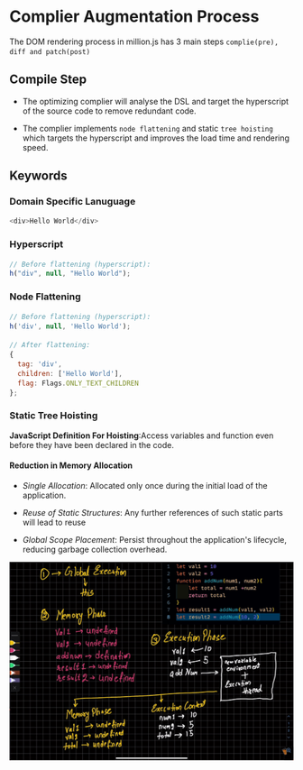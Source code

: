 # Complier Augmentation Process

The DOM rendering process in million.js has 3 main steps `complie(pre), diff and patch(post)`

## Compile Step

-   The optimizing complier will analyse the DSL and target the hyperscript of the source code to remove redundant code.

-   The complier implements `node flattening` and static `tree hoisting` which targets the hyperscript and improves the load time and rendering speed.

## Keywords

### Domain Specific Lanuguage

```javascript
<div>Hello World</div>
```

### Hyperscript

```javascript
// Before flattening (hyperscript):
h("div", null, "Hello World");
```

### Node Flattening

```javascript
// Before flattening (hyperscript):
h('div', null, 'Hello World');

// After flattening:
{
  tag: 'div',
  children: ['Hello World'],
  flag: Flags.ONLY_TEXT_CHILDREN
};
```

### Static Tree Hoisting

**JavaScript Definition For Hoisting**:Access variables and function even before they have been declared in the code.

#### Reduction in Memory Allocation

-   _Single Allocation_: Allocated only once during the initial load of the application.

-   _Reuse of Static Structures_: Any further references of such static parts will lead to reuse

-   _Global Scope Placement_: Persist throughout the application's lifecycle, reducing garbage collection overhead.


![alt text](./images/hoisting.png)

